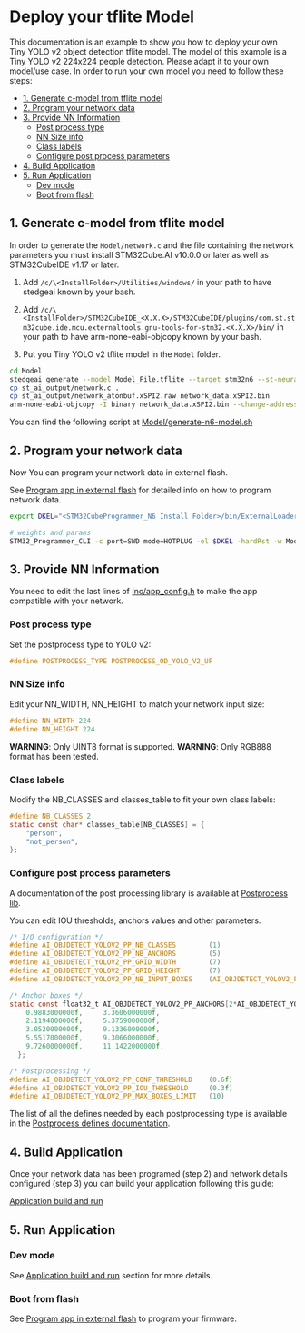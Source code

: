 # Deploy your tflite Model

This documentation is an example to show you how to deploy your own Tiny YOLO v2 object detection tflite model. The model of this example is a Tiny YOLO v2 224x224 people detection. Please adapt it to your own model/use case.
In order to run your own model you need to follow these steps:

- [1. Generate c-model from tflite model](#1-generate-c-model-from-tflite-model)
- [2. Program your network data](#2-program-your-network-data)
- [3. Provide NN Information](#3-provide-nn-information)
  - [Post process type](#post-process-type)
  - [NN Size info](#nn-size-info)
  - [Class labels](#class-labels)
  - [Configure post process parameters](#configure-post-process-parameters)
- [4. Build Application](#4-build-application)
- [5. Run Application](#5-run-application)
  - [Dev mode](#dev-mode)
  - [Boot from flash](#boot-from-flash)

## 1. Generate c-model from tflite model

In order to generate the `Model/network.c` and the file containing the network parameters you must install STM32Cube.AI v10.0.0 or later as well as STM32CubeIDE v1.17 or later.

1. Add `/c/\<InstallFolder>/Utilities/windows/` in your path to have stedgeai known by your bash.

2. Add `/c/\<InstallFolder>/STM32CubeIDE_<X.X.X>/STM32CubeIDE/plugins/com.st.stm32cube.ide.mcu.externaltools.gnu-tools-for-stm32.<X.X.X>/bin/` in your path to have arm-none-eabi-objcopy known by your bash.

3. Put you Tiny YOLO v2 tflite model in the `Model` folder.

```bash
cd Model
stedgeai generate --model Model_File.tflite --target stm32n6 --st-neural-art default@user_neuralart.json
cp st_ai_output/network.c .
cp st_ai_output/network_atonbuf.xSPI2.raw network_data.xSPI2.bin
arm-none-eabi-objcopy -I binary network_data.xSPI2.bin --change-addresses 0x70380000 -O ihex network_data.hex
```

You can find the following script at [Model/generate-n6-model.sh](../Model/generate-n6-model.sh)

## 2. Program your network data

Now You can program your network data in external flash.

See [Program app in external flash](../README.md#program-app-in-external-flash) for detailed info on how to program network data.

```bash
export DKEL="<STM32CubeProgrammer_N6 Install Folder>/bin/ExternalLoader/MX66UW1G45G_STM32N6570-DK.stldr"

# weights and params
STM32_Programmer_CLI -c port=SWD mode=HOTPLUG -el $DKEL -hardRst -w Model/network_data.hex
```

## 3. Provide NN Information

You need to edit the last lines of [Inc/app_config.h](../Inc/app_config.h) to make the app compatible with your network.

### Post process type

Set the postprocess type to YOLO v2:

```C
#define POSTPROCESS_TYPE POSTPROCESS_OD_YOLO_V2_UF

```

### NN Size info

Edit your NN_WIDTH, NN_HEIGHT to match your network input size:

```C
#define NN_WIDTH 224
#define NN_HEIGHT 224
```

__WARNING__: Only UINT8 format is supported.
__WARNING__: Only RGB888 format has been tested.

### Class labels

Modify the NB_CLASSES and classes_table to fit your own class labels:

```C
#define NB_CLASSES 2
static const char* classes_table[NB_CLASSES] = {
    "person",
    "not_person",
};
```

### Configure post process parameters

A documentation of the post processing library is available at [Postprocess lib](../Lib/lib_vision_models_pp/lib_objdetect_pp/README.md).

You can edit IOU thresholds, anchors values and other parameters.

```C
/* I/O configuration */
#define AI_OBJDETECT_YOLOV2_PP_NB_CLASSES        (1)
#define AI_OBJDETECT_YOLOV2_PP_NB_ANCHORS        (5)
#define AI_OBJDETECT_YOLOV2_PP_GRID_WIDTH        (7)
#define AI_OBJDETECT_YOLOV2_PP_GRID_HEIGHT       (7)
#define AI_OBJDETECT_YOLOV2_PP_NB_INPUT_BOXES    (AI_OBJDETECT_YOLOV2_PP_GRID_WIDTH * AI_OBJDETECT_YOLOV2_PP_GRID_HEIGHT)

/* Anchor boxes */
static const float32_t AI_OBJDETECT_YOLOV2_PP_ANCHORS[2*AI_OBJDETECT_YOLOV2_PP_NB_ANCHORS] = {
    0.9883000000f,     3.3606000000f,
    2.1194000000f,     5.3759000000f,
    3.0520000000f,     9.1336000000f,
    5.5517000000f,     9.3066000000f,
    9.7260000000f,     11.1422000000f,
  };

/* Postprocessing */
#define AI_OBJDETECT_YOLOV2_PP_CONF_THRESHOLD    (0.6f)
#define AI_OBJDETECT_YOLOV2_PP_IOU_THRESHOLD     (0.3f)
#define AI_OBJDETECT_YOLOV2_PP_MAX_BOXES_LIMIT   (10)
```

The list of all the defines needed by each postprocessing type is available in the [Postprocess defines documentation](Postprocess-Defines.md).

## 4. Build Application

Once your network data has been programed (step 2) and network details configured (step 3) you can build your application following this guide:

[Application build and run](../README.md#application-build-and-run---dev-mode)

## 5. Run Application

### Dev mode

See [Application build and run](../README.md#application-build-and-run---dev-mode) section for more details.

### Boot from flash

See [Program app in external flash](../README.md#application-build-and-run---boot-from-flash) to program your firmware.
